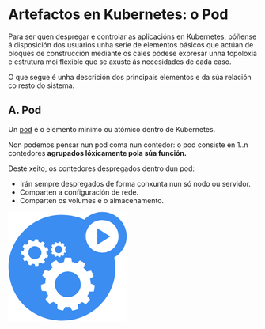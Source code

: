 # Artefactos en Kubernetes: o Pod

Para ser quen despregar e controlar as aplicacións en Kubernetes, póñense á disposición dos usuarios unha serie de elementos básicos que actúan de bloques de construcción mediante os cales pódese expresar unha topoloxía e estrutura moi flexible que se axuste ás necesidades de cada caso.  

O que segue é unha descrición dos principais elementos e da súa relación co resto do sistema.

## A. Pod

Un [pod](https://kubernetes.io/docs/concepts/workloads/pods/) é o elemento mínimo ou atómico dentro de Kubernetes.

Non podemos pensar nun pod coma nun contedor: o pod consiste en 1..n contedores **agrupados lóxicamente pola súa función.** 

Deste xeito, os contedores despregados dentro dun pod:

- Irán sempre despregados de forma conxunta nun só nodo ou servidor. 
- Comparten a configuración de rede.
- Comparten os volumes e o almacenamento. 

![Pod](./../_media/02/pod1.png)
